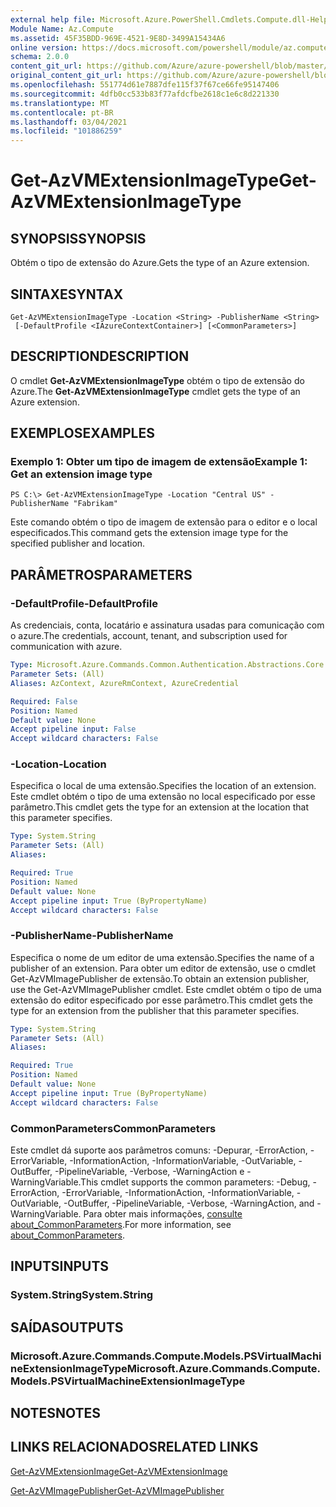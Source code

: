 ```yaml
---
external help file: Microsoft.Azure.PowerShell.Cmdlets.Compute.dll-Help.xml
Module Name: Az.Compute
ms.assetid: 45F35BDD-969E-4521-9E8D-3499A15434A6
online version: https://docs.microsoft.com/powershell/module/az.compute/get-azvmextensionimagetype
schema: 2.0.0
content_git_url: https://github.com/Azure/azure-powershell/blob/master/src/Compute/Compute/help/Get-AzVMExtensionImageType.md
original_content_git_url: https://github.com/Azure/azure-powershell/blob/master/src/Compute/Compute/help/Get-AzVMExtensionImageType.md
ms.openlocfilehash: 551774d61e7887dfe115f37f67ce66fe95147406
ms.sourcegitcommit: 4dfb0cc533b83f77afdcfbe2618c1e6c8d221330
ms.translationtype: MT
ms.contentlocale: pt-BR
ms.lasthandoff: 03/04/2021
ms.locfileid: "101886259"
---
```

# <span data-ttu-id="99cae-101">Get-AzVMExtensionImageType</span><span class="sxs-lookup"><span data-stu-id="99cae-101">Get-AzVMExtensionImageType</span></span>

## <span data-ttu-id="99cae-102">SYNOPSIS</span><span class="sxs-lookup"><span data-stu-id="99cae-102">SYNOPSIS</span></span>
<span data-ttu-id="99cae-103">Obtém o tipo de extensão do Azure.</span><span class="sxs-lookup"><span data-stu-id="99cae-103">Gets the type of an Azure extension.</span></span>

## <span data-ttu-id="99cae-104">SINTAXE</span><span class="sxs-lookup"><span data-stu-id="99cae-104">SYNTAX</span></span>

```
Get-AzVMExtensionImageType -Location <String> -PublisherName <String>
 [-DefaultProfile <IAzureContextContainer>] [<CommonParameters>]
```

## <span data-ttu-id="99cae-105">DESCRIPTION</span><span class="sxs-lookup"><span data-stu-id="99cae-105">DESCRIPTION</span></span>
<span data-ttu-id="99cae-106">O cmdlet **Get-AzVMExtensionImageType** obtém o tipo de extensão do Azure.</span><span class="sxs-lookup"><span data-stu-id="99cae-106">The **Get-AzVMExtensionImageType** cmdlet gets the type of an Azure extension.</span></span>

## <span data-ttu-id="99cae-107">EXEMPLOS</span><span class="sxs-lookup"><span data-stu-id="99cae-107">EXAMPLES</span></span>

### <span data-ttu-id="99cae-108">Exemplo 1: Obter um tipo de imagem de extensão</span><span class="sxs-lookup"><span data-stu-id="99cae-108">Example 1: Get an extension image type</span></span>
```
PS C:\> Get-AzVMExtensionImageType -Location "Central US" -PublisherName "Fabrikam"
```

<span data-ttu-id="99cae-109">Este comando obtém o tipo de imagem de extensão para o editor e o local especificados.</span><span class="sxs-lookup"><span data-stu-id="99cae-109">This command gets the extension image type for the specified publisher and location.</span></span>

## <span data-ttu-id="99cae-110">PARÂMETROS</span><span class="sxs-lookup"><span data-stu-id="99cae-110">PARAMETERS</span></span>

### <span data-ttu-id="99cae-111">-DefaultProfile</span><span class="sxs-lookup"><span data-stu-id="99cae-111">-DefaultProfile</span></span>
<span data-ttu-id="99cae-112">As credenciais, conta, locatário e assinatura usadas para comunicação com o azure.</span><span class="sxs-lookup"><span data-stu-id="99cae-112">The credentials, account, tenant, and subscription used for communication with azure.</span></span>

```yaml
Type: Microsoft.Azure.Commands.Common.Authentication.Abstractions.Core.IAzureContextContainer
Parameter Sets: (All)
Aliases: AzContext, AzureRmContext, AzureCredential

Required: False
Position: Named
Default value: None
Accept pipeline input: False
Accept wildcard characters: False
```

### <span data-ttu-id="99cae-113">-Location</span><span class="sxs-lookup"><span data-stu-id="99cae-113">-Location</span></span>
<span data-ttu-id="99cae-114">Especifica o local de uma extensão.</span><span class="sxs-lookup"><span data-stu-id="99cae-114">Specifies the location of an extension.</span></span>
<span data-ttu-id="99cae-115">Este cmdlet obtém o tipo de uma extensão no local especificado por esse parâmetro.</span><span class="sxs-lookup"><span data-stu-id="99cae-115">This cmdlet gets the type for an extension at the location that this parameter specifies.</span></span>

```yaml
Type: System.String
Parameter Sets: (All)
Aliases:

Required: True
Position: Named
Default value: None
Accept pipeline input: True (ByPropertyName)
Accept wildcard characters: False
```

### <span data-ttu-id="99cae-116">-PublisherName</span><span class="sxs-lookup"><span data-stu-id="99cae-116">-PublisherName</span></span>
<span data-ttu-id="99cae-117">Especifica o nome de um editor de uma extensão.</span><span class="sxs-lookup"><span data-stu-id="99cae-117">Specifies the name of a publisher of an extension.</span></span>
<span data-ttu-id="99cae-118">Para obter um editor de extensão, use o cmdlet Get-AzVMImagePublisher de extensão.</span><span class="sxs-lookup"><span data-stu-id="99cae-118">To obtain an extension publisher, use the Get-AzVMImagePublisher cmdlet.</span></span>
<span data-ttu-id="99cae-119">Este cmdlet obtém o tipo de uma extensão do editor especificado por esse parâmetro.</span><span class="sxs-lookup"><span data-stu-id="99cae-119">This cmdlet gets the type for an extension from the publisher that this parameter specifies.</span></span>

```yaml
Type: System.String
Parameter Sets: (All)
Aliases:

Required: True
Position: Named
Default value: None
Accept pipeline input: True (ByPropertyName)
Accept wildcard characters: False
```

### <span data-ttu-id="99cae-120">CommonParameters</span><span class="sxs-lookup"><span data-stu-id="99cae-120">CommonParameters</span></span>
<span data-ttu-id="99cae-121">Este cmdlet dá suporte aos parâmetros comuns: -Depurar, -ErrorAction, -ErrorVariable, -InformationAction, -InformationVariable, -OutVariable, -OutBuffer, -PipelineVariable, -Verbose, -WarningAction e -WarningVariable.</span><span class="sxs-lookup"><span data-stu-id="99cae-121">This cmdlet supports the common parameters: -Debug, -ErrorAction, -ErrorVariable, -InformationAction, -InformationVariable, -OutVariable, -OutBuffer, -PipelineVariable, -Verbose, -WarningAction, and -WarningVariable.</span></span> <span data-ttu-id="99cae-122">Para obter mais informações, [consulte about_CommonParameters](http://go.microsoft.com/fwlink/?LinkID=113216).</span><span class="sxs-lookup"><span data-stu-id="99cae-122">For more information, see [about_CommonParameters](http://go.microsoft.com/fwlink/?LinkID=113216).</span></span>

## <span data-ttu-id="99cae-123">INPUTS</span><span class="sxs-lookup"><span data-stu-id="99cae-123">INPUTS</span></span>

### <span data-ttu-id="99cae-124">System.String</span><span class="sxs-lookup"><span data-stu-id="99cae-124">System.String</span></span>

## <span data-ttu-id="99cae-125">SAÍDAS</span><span class="sxs-lookup"><span data-stu-id="99cae-125">OUTPUTS</span></span>

### <span data-ttu-id="99cae-126">Microsoft.Azure.Commands.Compute.Models.PSVirtualMachineExtensionImageType</span><span class="sxs-lookup"><span data-stu-id="99cae-126">Microsoft.Azure.Commands.Compute.Models.PSVirtualMachineExtensionImageType</span></span>

## <span data-ttu-id="99cae-127">NOTES</span><span class="sxs-lookup"><span data-stu-id="99cae-127">NOTES</span></span>

## <span data-ttu-id="99cae-128">LINKS RELACIONADOS</span><span class="sxs-lookup"><span data-stu-id="99cae-128">RELATED LINKS</span></span>

[<span data-ttu-id="99cae-129">Get-AzVMExtensionImage</span><span class="sxs-lookup"><span data-stu-id="99cae-129">Get-AzVMExtensionImage</span></span>](./Get-AzVMExtensionImage.md)

[<span data-ttu-id="99cae-130">Get-AzVMImagePublisher</span><span class="sxs-lookup"><span data-stu-id="99cae-130">Get-AzVMImagePublisher</span></span>](./Get-AzVMImagePublisher.md)


